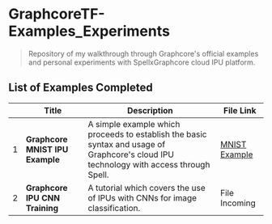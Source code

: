 # GraphcoreTF-Examples_Experiments
> Repository of my walkthrough through Graphcore's official examples and personal experiments with SpellxGraphcore cloud IPU platform.

## List of Examples Completed
| |**Title**|**Description**|**File Link**|
|-|---------|----------------|--------------|
|1| **Graphcore MNIST IPU Example** |A simple example which proceeds to establish the basic syntax and usage of Graphcore's cloud IPU  technology with access through Spell.|[MNIST Example](https://github.com/UmbertoFasci/GraphcoreTF-Examples_Experiments/blob/main/MNIST_example.md)|
|2|**Graphcore IPU CNN Training**|A tutorial which covers the use of IPUs with CNNs for image classification.|File Incoming|
